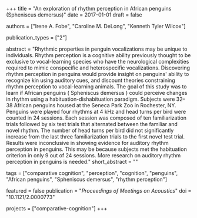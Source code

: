 +++
title = "An exploration of rhythm perception in African penguins (Spheniscus demersus)"
date = 2017-01-01
draft = false

authors = ["Irene A. Fobe", "Caroline M. DeLong", "Kenneth Tyler Wilcox"]

publication_types = ["2"]

abstract = "Rhythmic properties in penguin vocalizations may be unique to individuals. Rhythm perception is a cognitive ability previously thought to be exclusive to vocal-learning species who have the neurological complexities required to mimic conspecific and heterospecific vocalizations. Discovering rhythm perception in penguins would provide insight on penguins' ability to recognize kin using auditory cues, and discount theories constraining rhythm perception to vocal-learning animals. The goal of this study was to learn if African penguins ( Spheniscus demersus ) could perceive changes in rhythm using a habituation-dishabituation paradigm. Subjects were 32–38 African penguins housed at the Seneca Park Zoo in Rochester, NY. Penguins were played four rhythms at 4 kHz and head turns per bird were counted in 24 sessions. Each session was composed of ten familiarization trials followed by six test trials that alternated between the familiar and novel rhythm. The number of head turns per bird did not significantly increase from the last three familiarization trials to the first novel test trial. Results were inconclusive in showing evidence for auditory rhythm perception in penguins. This may be because subjects met the habituation criterion in only 9 out of 24 sessions. More research on auditory rhythm perception in penguins is needed."
short_abstract = ""

tags = ["comparative cognition", "perception", "cognition", "penguins", "African penguins", "Spheniscus demersus", "rhythm perception"]

featured = false
publication = "*Proceedings of Meetings on Acoustics*"
doi = "10.1121/2.0000773"

projects = ["comparative-cognition"]
+++
